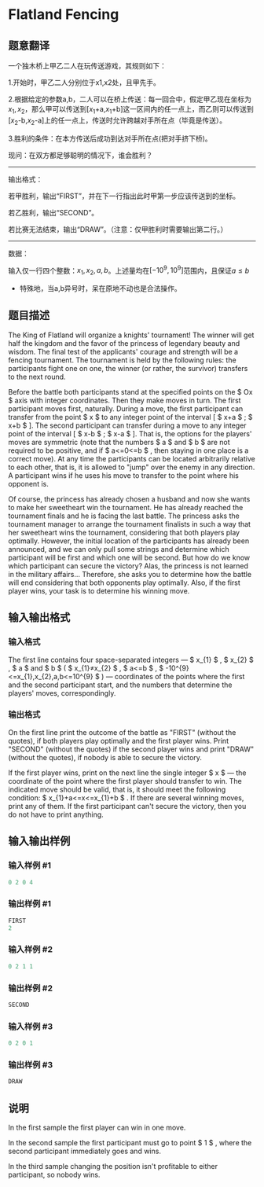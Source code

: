 # Flatland Fencing

## 题意翻译

一个独木桥上甲乙二人在玩传送游戏，其规则如下：

1.开始时，甲乙二人分别位于x1,x2处，且甲先手。

2.根据给定的参数a,b，二人可以在桥上传送：每一回合中，假定甲乙现在坐标为$x_1,x_2$，那么甲可以传送到[$x_1$+a,$x_1$+b]这一区间内的任一点上，而乙则可以传送到[$x_2$-b,$x_2$-a]上的任一点上，传送时允许跨越对手所在点（毕竟是传送）。

3.胜利的条件：在本方传送后成功到达对手所在点(把对手挤下桥)。

现问：在双方都足够聪明的情况下，谁会胜利？

----

输出格式：

若甲胜利，输出“FIRST”，并在下一行指出此时甲第一步应该传送到的坐标。

若乙胜利，输出“SECOND”。

若比赛无法结束，输出“DRAW”。（注意：仅甲胜利时需要输出第二行。）

-----

数据：

输入仅一行四个整数：$x_1,x_2,a,b$。上述量均在$[-10^9,10^9]$范围内，且保证$a≤b$

* 特殊地，当a,b异号时，呆在原地不动也是合法操作。

## 题目描述

The King of Flatland will organize a knights' tournament! The winner will get half the kingdom and the favor of the princess of legendary beauty and wisdom. The final test of the applicants' courage and strength will be a fencing tournament. The tournament is held by the following rules: the participants fight one on one, the winner (or rather, the survivor) transfers to the next round.

Before the battle both participants stand at the specified points on the $ Ox $ axis with integer coordinates. Then they make moves in turn. The first participant moves first, naturally. During a move, the first participant can transfer from the point $ x $ to any integer point of the interval \[ $ x+a $ ; $ x+b $ \]. The second participant can transfer during a move to any integer point of the interval \[ $ x-b $ ; $ x-a $ \]. That is, the options for the players' moves are symmetric (note that the numbers $ a $ and $ b $ are not required to be positive, and if $ a<=0<=b $ , then staying in one place is a correct move). At any time the participants can be located arbitrarily relative to each other, that is, it is allowed to "jump" over the enemy in any direction. A participant wins if he uses his move to transfer to the point where his opponent is.

Of course, the princess has already chosen a husband and now she wants to make her sweetheart win the tournament. He has already reached the tournament finals and he is facing the last battle. The princess asks the tournament manager to arrange the tournament finalists in such a way that her sweetheart wins the tournament, considering that both players play optimally. However, the initial location of the participants has already been announced, and we can only pull some strings and determine which participant will be first and which one will be second. But how do we know which participant can secure the victory? Alas, the princess is not learned in the military affairs... Therefore, she asks you to determine how the battle will end considering that both opponents play optimally. Also, if the first player wins, your task is to determine his winning move.

## 输入输出格式

### 输入格式

The first line contains four space-separated integers — $ x_{1} $ , $ x_{2} $ , $ a $ and $ b $ ( $ x_{1}≠x_{2} $ , $ a<=b $ , $ -10^{9}<=x_{1},x_{2},a,b<=10^{9} $ ) — coordinates of the points where the first and the second participant start, and the numbers that determine the players' moves, correspondingly.

### 输出格式

On the first line print the outcome of the battle as "FIRST" (without the quotes), if both players play optimally and the first player wins. Print "SECOND" (without the quotes) if the second player wins and print "DRAW" (without the quotes), if nobody is able to secure the victory.

If the first player wins, print on the next line the single integer $ x $ — the coordinate of the point where the first player should transfer to win. The indicated move should be valid, that is, it should meet the following condition: $ x_{1}+a<=x<=x_{1}+b $ . If there are several winning moves, print any of them. If the first participant can't secure the victory, then you do not have to print anything.

## 输入输出样例

### 输入样例 #1

```cpp
0 2 0 4

```
### 输出样例 #1

```cpp
FIRST
2

```
### 输入样例 #2

```cpp
0 2 1 1

```
### 输出样例 #2

```cpp
SECOND

```
### 输入样例 #3

```cpp
0 2 0 1

```
### 输出样例 #3

```cpp
DRAW

```
## 说明

In the first sample the first player can win in one move.

In the second sample the first participant must go to point $ 1 $ , where the second participant immediately goes and wins.

In the third sample changing the position isn't profitable to either participant, so nobody wins.

